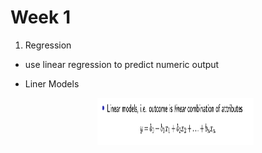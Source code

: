 # Week 1

1. Regression
- use linear regression to predict numeric output
- Liner Models

	<div align=center><img width="250" height="75" src="https://github.com/US579/COMP9417-19T2/blob/master/final_review/image/a.png"/></div>